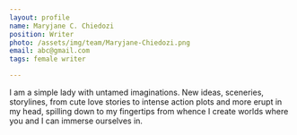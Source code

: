 ```yaml
---
layout: profile
name: Maryjane C. Chiedozi
position: Writer
photo: /assets/img/team/Maryjane-Chiedozi.png
email: abc@gmail.com
tags: female writer

---
```

I am a simple lady with untamed imaginations. New ideas, sceneries, storylines, from cute love stories to intense action plots and more erupt in my head, spilling down to my fingertips from whence I create worlds where you and I can immerse ourselves in.